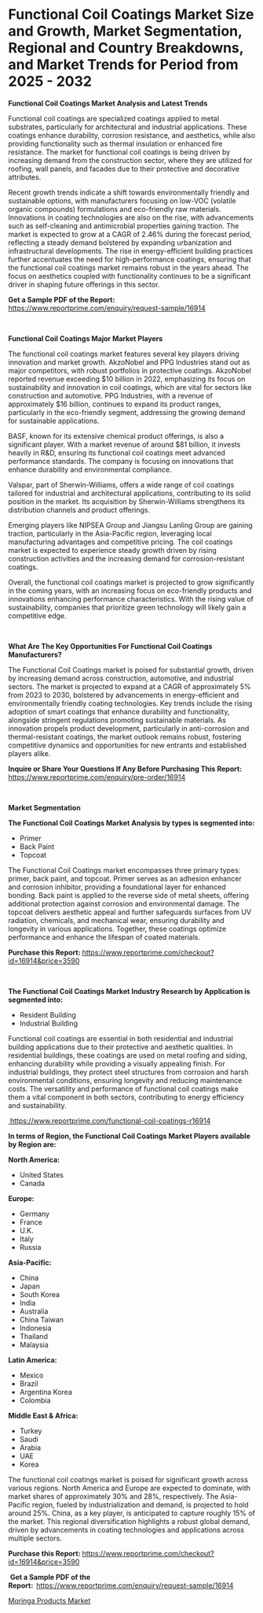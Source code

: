 <p><h1>Functional Coil Coatings Market Size and Growth, Market Segmentation, Regional and Country Breakdowns, and Market Trends for Period from 2025 -  2032</h1></p><p><strong>Functional Coil Coatings Market Analysis and Latest Trends</strong></p>
<p><p>Functional coil coatings are specialized coatings applied to metal substrates, particularly for architectural and industrial applications. These coatings enhance durability, corrosion resistance, and aesthetics, while also providing functionality such as thermal insulation or enhanced fire resistance. The market for functional coil coatings is being driven by increasing demand from the construction sector, where they are utilized for roofing, wall panels, and facades due to their protective and decorative attributes.</p><p>Recent growth trends indicate a shift towards environmentally friendly and sustainable options, with manufacturers focusing on low-VOC (volatile organic compounds) formulations and eco-friendly raw materials. Innovations in coating technologies are also on the rise, with advancements such as self-cleaning and antimicrobial properties gaining traction. The market is expected to grow at a CAGR of 2.46% during the forecast period, reflecting a steady demand bolstered by expanding urbanization and infrastructural developments. The rise in energy-efficient building practices further accentuates the need for high-performance coatings, ensuring that the functional coil coatings market remains robust in the years ahead. The focus on aesthetics coupled with functionality continues to be a significant driver in shaping future offerings in this sector.</p></p>
<p><strong>Get a Sample PDF of the Report:&nbsp;</strong> <a href="https://www.reportprime.com/enquiry/request-sample/16914?utm_campaign=3510&utm_medium=2&utm_source=Github&utm_content=ia&utm_term=18032025&utm_id=functional-coil-coatings">https://www.reportprime.com/enquiry/request-sample/16914</a></p>
<p>&nbsp;</p>
<p><strong>Functional Coil Coatings Major Market Players</strong></p>
<p><p>The functional coil coatings market features several key players driving innovation and market growth. AkzoNobel and PPG Industries stand out as major competitors, with robust portfolios in protective coatings. AkzoNobel reported revenue exceeding $10 billion in 2022, emphasizing its focus on sustainability and innovation in coil coatings, which are vital for sectors like construction and automotive. PPG Industries, with a revenue of approximately $16 billion, continues to expand its product ranges, particularly in the eco-friendly segment, addressing the growing demand for sustainable applications.</p><p>BASF, known for its extensive chemical product offerings, is also a significant player. With a market revenue of around $81 billion, it invests heavily in R&D, ensuring its functional coil coatings meet advanced performance standards. The company is focusing on innovations that enhance durability and environmental compliance.</p><p>Valspar, part of Sherwin-Williams, offers a wide range of coil coatings tailored for industrial and architectural applications, contributing to its solid position in the market. Its acquisition by Sherwin-Williams strengthens its distribution channels and product offerings.</p><p>Emerging players like NIPSEA Group and Jiangsu Lanling Group are gaining traction, particularly in the Asia-Pacific region, leveraging local manufacturing advantages and competitive pricing. The coil coatings market is expected to experience steady growth driven by rising construction activities and the increasing demand for corrosion-resistant coatings.</p><p>Overall, the functional coil coatings market is projected to grow significantly in the coming years, with an increasing focus on eco-friendly products and innovations enhancing performance characteristics. With the rising value of sustainability, companies that prioritize green technology will likely gain a competitive edge.</p></p>
<p>&nbsp;</p>
<p><strong>What Are The Key Opportunities For Functional Coil Coatings Manufacturers?</strong></p>
<p><p>The Functional Coil Coatings market is poised for substantial growth, driven by increasing demand across construction, automotive, and industrial sectors. The market is projected to expand at a CAGR of approximately 5% from 2023 to 2030, bolstered by advancements in energy-efficient and environmentally friendly coating technologies. Key trends include the rising adoption of smart coatings that enhance durability and functionality, alongside stringent regulations promoting sustainable materials. As innovation propels product development, particularly in anti-corrosion and thermal-resistant coatings, the market outlook remains robust, fostering competitive dynamics and opportunities for new entrants and established players alike.</p></p>
<p><strong>Inquire or Share Your Questions If Any Before Purchasing This Report:</strong> <a href="https://www.reportprime.com/enquiry/pre-order/16914?utm_campaign=3510&utm_medium=2&utm_source=Github&utm_content=ia&utm_term=18032025&utm_id=functional-coil-coatings">https://www.reportprime.com/enquiry/pre-order/16914</a></p>
<p>&nbsp;</p>
<p><strong>Market Segmentation</strong></p>
<p><strong>The Functional Coil Coatings Market Analysis by types is segmented into:</strong></p>
<p><ul><li>Primer</li><li>Back Paint</li><li>Topcoat</li></ul></p>
<p><p>The Functional Coil Coatings market encompasses three primary types: primer, back paint, and topcoat. Primer serves as an adhesion enhancer and corrosion inhibitor, providing a foundational layer for enhanced bonding. Back paint is applied to the reverse side of metal sheets, offering additional protection against corrosion and environmental damage. The topcoat delivers aesthetic appeal and further safeguards surfaces from UV radiation, chemicals, and mechanical wear, ensuring durability and longevity in various applications. Together, these coatings optimize performance and enhance the lifespan of coated materials.</p></p>
<p><strong>Purchase this Report:&nbsp;</strong><a href="https://www.reportprime.com/checkout?id=16914&price=3590&utm_campaign=3510&utm_medium=2&utm_source=Github&utm_content=ia&utm_term=18032025&utm_id=functional-coil-coatings">https://www.reportprime.com/checkout?id=16914&price=3590</a></p>
<p>&nbsp;</p>
<p><strong>The Functional Coil Coatings Market Industry Research by Application is segmented into:</strong></p>
<p><ul><li>Resident Building</li><li>Industrial Building</li></ul></p>
<p><p>Functional coil coatings are essential in both residential and industrial building applications due to their protective and aesthetic qualities. In residential buildings, these coatings are used on metal roofing and siding, enhancing durability while providing a visually appealing finish. For industrial buildings, they protect steel structures from corrosion and harsh environmental conditions, ensuring longevity and reducing maintenance costs. The versatility and performance of functional coil coatings make them a vital component in both sectors, contributing to energy efficiency and sustainability.</p></p>
<p><a href="https://www.reportprime.com/functional-coil-coatings-r16914?utm_campaign=3510&utm_medium=2&utm_source=Github&utm_content=ia&utm_term=18032025&utm_id=functional-coil-coatings">&nbsp;https://www.reportprime.com/functional-coil-coatings-r16914</a></p>
<p><strong>In terms of Region, the Functional Coil Coatings Market Players available by Region are:</strong></p>
<p>
    <p> <strong> North America: </strong>
        <ul>
            <li>United States</li>
            <li>Canada</li>
        </ul>
        </p> 
    <p> <strong> Europe: </strong>
        <ul>
            <li>Germany</li>
            <li>France</li>
            <li>U.K.</li>
            <li>Italy</li>
            <li>Russia</li>
        </ul>
        </p> 
    <p> <strong> Asia-Pacific: </strong>
        <ul>
            <li>China</li>
            <li>Japan</li>
            <li>South Korea</li>
            <li>India</li>
            <li>Australia</li>
            <li>China Taiwan</li>
            <li>Indonesia</li>
            <li>Thailand</li>
            <li>Malaysia</li>
        </ul>
        </p> 
    <p> <strong> Latin America: </strong>
        <ul>
            <li>Mexico</li>
            <li>Brazil</li>
            <li>Argentina Korea</li>
            <li>Colombia</li>
        </ul>
        </p> 
    <p> <strong> Middle East & Africa: </strong>
        <ul>
            <li>Turkey</li>
            <li>Saudi</li>
            <li>Arabia</li>
            <li>UAE</li>
            <li>Korea</li>
        </ul>
    </p>
    </p>
<p><p>The functional coil coatings market is poised for significant growth across various regions. North America and Europe are expected to dominate, with market shares of approximately 30% and 28%, respectively. The Asia-Pacific region, fueled by industrialization and demand, is projected to hold around 25%. China, as a key player, is anticipated to capture roughly 15% of the market. This regional diversification highlights a robust global demand, driven by advancements in coating technologies and applications across multiple sectors.</p></p>
<p><strong>Purchase this Report: </strong><a href="https://www.reportprime.com/checkout?id=16914&price=3590&utm_campaign=3510&utm_medium=2&utm_source=Github&utm_content=ia&utm_term=18032025&utm_id=functional-coil-coatings">https://www.reportprime.com/checkout?id=16914&price=3590</a></p>
<p>&nbsp;<strong>Get a Sample PDF of the Report:&nbsp;&nbsp;</strong><a href="https://www.reportprime.com/enquiry/request-sample/16914?utm_campaign=3510&utm_medium=2&utm_source=Github&utm_content=ia&utm_term=18032025&utm_id=functional-coil-coatings">https://www.reportprime.com/enquiry/request-sample/16914</a></p>
<p><strong></strong></p>
<p><p><a href="https://github.com/sderolza/Market-Research-Report-List-1/blob/main/moringa-products-market.md?utm_campaign=3510&utm_medium=2&utm_source=Github&utm_content=ia&utm_term=18032025&utm_id=functional-coil-coatings">Moringa Products Market</a></p></p>